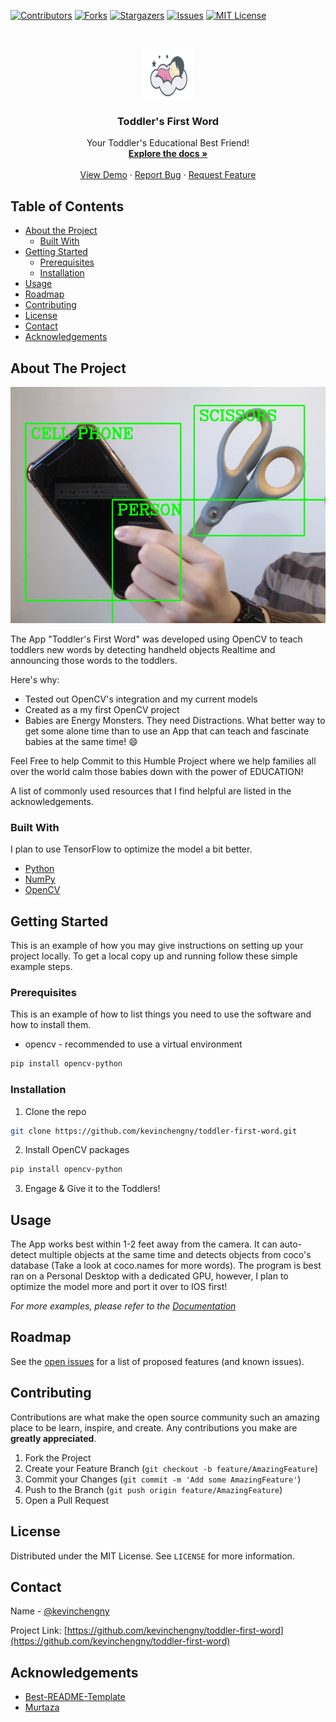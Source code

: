 <!--
*** Thanks for checking out this README Template. If you have a suggestion that would
*** make this better, please fork the repo and create a pull request or simply open
*** an issue with the tag "enhancement".
*** Thanks again! Now go create something AMAZING! :D
-->





<!-- PROJECT SHIELDS -->
<!--
*** I'm using markdown "reference style" links for readability.
*** Reference links are enclosed in brackets [ ] instead of parentheses ( ).
*** See the bottom of this document for the declaration of the reference variables
*** for contributors-url, forks-url, etc. This is an optional, concise syntax you may use.
*** https://www.markdownguide.org/basic-syntax/#reference-style-links
-->
[![Contributors][contributors-shield]][contributors-url]
[![Forks][forks-shield]][forks-url]
[![Stargazers][stars-shield]][stars-url]
[![Issues][issues-shield]][issues-url]
[![MIT License][license-shield]][license-url]



<!-- PROJECT LOGO -->
<br />
<p align="center">
  <a href="https://github.com/kevinchengny/toddler-first-word">
    <img src="images/logo-baby.png" alt="Logo" width="80" height="80">
  </a>

  <h3 align="center">Toddler's First Word</h3>

  <p align="center">
    Your Toddler's Educational Best Friend!
    <br />
    <a href="https://github.com/kevinchengny/toddler-first-word"><strong>Explore the docs »</strong></a>
    <br />
    <br />
    <a href="https://github.com/kevinchengny/toddler-first-word">View Demo</a>
    ·
    <a href="https://github.com/kevinchengny/toddler-first-word/issues">Report Bug</a>
    ·
    <a href="https://github.com/kevinchengny/toddler-first-word/issues">Request Feature</a>
  </p>
</p>



<!-- TABLE OF CONTENTS -->
## Table of Contents

* [About the Project](#about-the-project)
  * [Built With](#built-with)
* [Getting Started](#getting-started)
  * [Prerequisites](#prerequisites)
  * [Installation](#installation)
* [Usage](#usage)
* [Roadmap](#roadmap)
* [Contributing](#contributing)
* [License](#license)
* [Contact](#contact)
* [Acknowledgements](#acknowledgements)



<!-- ABOUT THE PROJECT -->
## About The Project

[![Product Name Screen Shot][product-screenshot]](https://example.com)

The App "Toddler's First Word" was developed using OpenCV to teach toddlers new words by detecting handheld objects Realtime and announcing those words to the toddlers. 

Here's why:
* Tested out OpenCV's integration and my current models
* Created as a my first OpenCV project
* Babies are Energy Monsters. They need Distractions. What better way to get some alone time than to use an App that can teach and fascinate babies at the same time! :smile:

Feel Free to help Commit to this Humble Project where we help families all over the world calm those babies down with the power of EDUCATION!

A list of commonly used resources that I find helpful are listed in the acknowledgements.

### Built With
I plan to use TensorFlow to optimize the model a bit better.
* [Python](https://www.python.org/)
* [NumPy](https://numpy.org/)
* [OpenCV](https://opencv.org/)



<!-- GETTING STARTED -->
## Getting Started

This is an example of how you may give instructions on setting up your project locally.
To get a local copy up and running follow these simple example steps.

### Prerequisites

This is an example of how to list things you need to use the software and how to install them.
* opencv - recommended to use a virtual environment
```sh
pip install opencv-python
```

### Installation

1. Clone the repo
```sh
git clone https://github.com/kevinchengny/toddler-first-word.git
```
2. Install OpenCV packages
```sh
pip install opencv-python
```
3. Engage & Give it to the Toddlers!





<!-- USAGE EXAMPLES -->
## Usage

The App works best within 1-2 feet away from the camera. It can auto-detect multiple objects at the same time and detects objects from coco's database (Take a look at coco.names for more words). The program is best ran on a Personal Desktop with a dedicated GPU, however, I plan to optimize the model more and port it over to IOS first!

_For more examples, please refer to the [Documentation](https://opencv.org/)_



<!-- ROADMAP -->
## Roadmap

See the [open issues](https://github.com/kevinchengny/toddler-first-word/issues) for a list of proposed features (and known issues).



<!-- CONTRIBUTING -->
## Contributing

Contributions are what make the open source community such an amazing place to be learn, inspire, and create. Any contributions you make are **greatly appreciated**.

1. Fork the Project
2. Create your Feature Branch (`git checkout -b feature/AmazingFeature`)
3. Commit your Changes (`git commit -m 'Add some AmazingFeature'`)
4. Push to the Branch (`git push origin feature/AmazingFeature`)
5. Open a Pull Request



<!-- LICENSE -->
## License

Distributed under the MIT License. See `LICENSE` for more information.



<!-- CONTACT -->
## Contact

Name - [@kevinchengny](https://twitter.com/kevinchengny)

Project Link: [https://github.com/kevinchengny/toddler-first-word](https://github.com/kevinchengny/toddler-first-word)



<!-- ACKNOWLEDGEMENTS -->
## Acknowledgements
* [Best-README-Template](https://github.com/kevinchengny/Best-README-Template)
* [Murtaza](https://www.youtube.com/watch?v=HXDD7-EnGBY)






<!-- MARKDOWN LINKS & IMAGES -->
<!-- https://www.markdownguide.org/basic-syntax/#reference-style-links -->
[contributors-shield]: https://img.shields.io/github/issues/kevinchengny/toddler-first-word
[contributors-url]: https://github.com/kevinchengny/toddler-first-word/graphs/contributors
[forks-shield]: https://img.shields.io/github/forks/kevinchengny/toddler-first-word
[forks-url]: https://github.com/kevinchengny/toddler-first-word/network/members
[stars-shield]: https://img.shields.io/github/stars/kevinchengny/toddler-first-word
[stars-url]: https://github.com/kevinchengny/toddler-first-word/stargazers
[issues-shield]: https://img.shields.io/github/issues/kevinchengny/Best-README-Template.svg?style=flat-square
[issues-url]: https://github.com/kevinchengny/toddler-first-word/issues
[license-shield]: https://img.shields.io/github/license/kevinchengny/toddler-first-word
[license-url]: https://github.com/kevinchengny/toddler-first-word/blob/master/LICENSE.txt
[linkedin-shield]: https://img.shields.io/badge/-LinkedIn-black.svg?style=flat-square&logo=linkedin&colorB=555
[product-screenshot]: images/sample.png
